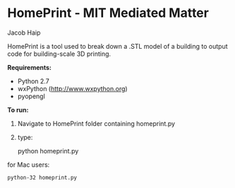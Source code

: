 HomePrint - MIT Mediated Matter
=========

Jacob Haip

HomePrint is a tool used to break down a .STL model of a building to output code for building-scale 3D printing.

**Requirements:**

- Python 2.7
- wxPython (http://www.wxpython.org)
- pyopengl

**To run:**

1. Navigate to HomePrint folder containing homeprint.py
2. type:


    python homeprint.py

for Mac users:

    python-32 homeprint.py

	
